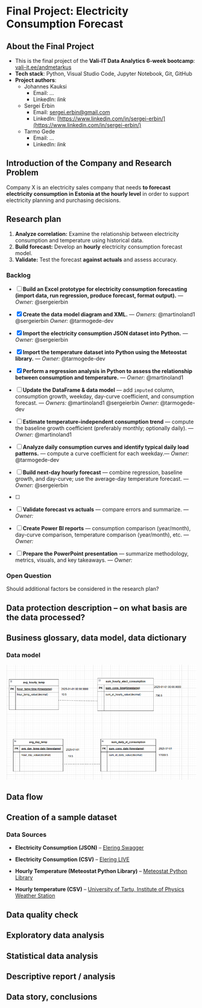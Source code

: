 # Final Project: Electricity Consumption Forecast

## About the Final Project  
- This is the final project of the **Vali-IT Data Analytics 6-week bootcamp**: [vali-it.ee/andmetarkus](https://vali-it.ee/andmetarkus)  
- **Tech stack**: Python, Visual Studio Code, Jupyter Notebook, Git, GitHub  
- **Project authors**:  
  - Johannes Kauksi  
    - Email: *...*  
    - LinkedIn: *link* 
  - Sergei Erbin  
    - Email: sergei.erbin@gmail.com  
    - LinkedIn: [https://www.linkedin.com/in/sergei-erbin/](https://www.linkedin.com/in/sergei-erbin/)   
  - Tarmo Gede  
    - Email: *...*  
    - LinkedIn: *link*  

## Introduction of the Company and Research Problem  

Company X is an electricity sales company that needs **to forecast electricity consumption in Estonia at the hourly level** in order to support electricity planning and purchasing decisions.  

## Research plan

1. **Analyze correlation:** Examine the relationship between electricity consumption and temperature using historical data.
2. **Build forecast:** Develop an **hourly** electricity consumption forecast model.
3. **Validate:** Test the forecast **against actuals** and assess accuracy.

### Backlog

- [ ] **Build an Excel prototype for electricity consumption forecasting (import data, run regression, produce forecast, format output).** — *Owner:* @sergeierbin
- [x] **Create the data model diagram and XML.** — *Owners:* @martinoland1 @sergeierbin *Owner:* @tarmogede-dev
- [x] **Import the electricity consumption JSON dataset into Python.** — *Owner:* @sergeierbin
- [x] **Import the temperature dataset into Python using the Meteostat library.** — *Owner:* @tarmogede-dev
- [x] **Perform a regression analysis in Python to assess the relationship between consumption and temperature.** — *Owner:* @martinoland1


- [ ] **Update the DataFrame & data model** — add `imputed` column, consumption growth, weekday, day-curve coefficient, and consumption forecast. — *Owners:* @martinoland1 @sergeierbin *Owner:* @tarmogede-dev
- [ ] **Estimate temperature-independent consumption trend** — compute the baseline growth coefficient (preferably monthly; optionally daily). — *Owner:* @martinoland1
- [ ] **Analyze daily consumption curves and identify typical daily load patterns.** — compute a curve coefficient for each weekday.— *Owner:* @tarmogede-dev
- [ ] **Build next-day hourly forecast** — combine regression, baseline growth, and day-curve; use the average-day temperature forecast. — *Owner:* @sergeierbin
- [ ] 
- [ ] **Validate forecast vs actuals** — compare errors and summarize. — *Owner:*
- [ ] **Create Power BI reports** — consumption comparison (year/month), day-curve comparison, temperature comparison (year/month), etc. — *Owner:*
- [ ] **Prepare the PowerPoint presentation** — summarize methodology, metrics, visuals, and key takeaways. — *Owner:*


### Open Question  
Should additional factors be considered in the research plan?  

## Data protection description – on what basis are the data processed?

## Business glossary, data model, data dictionary

### Data model

[![Data model](docs/data_model.png)](https://raw.githubusercontent.com/martinoland1/Electricity-Consumption-Forecast/main/docs/data_model.png)

## Data flow

## Creation of a sample dataset

### Data Sources

- **Electricity Consumption (JSON)** – [Elering Swagger](https://dashboard.elering.ee/assets/swagger-ui/index.html)  
- **Electricity Consumption (CSV)** – [Elering LIVE](https://dashboard.elering.ee/et/system/with-plan/production-consumption?interval=minute&period=days&start=2025-09-14T21:00:00.000Z&end=2025-09-15T20:59:59.999Z)  

- **Hourly Temperature (Meteostat Python Library)** – [Meteostat Python Library](https://dev.meteostat.net/python/hourly.html)  
- **Hourly temperature (CSV)** – [University of Tartu, Institute of Physics Weather Station](https://meteo.physic.ut.ee/)  

## Data quality check

## Exploratory data analysis

## Statistical data analysis

## Descriptive report / analysis

## Data story, conclusions
